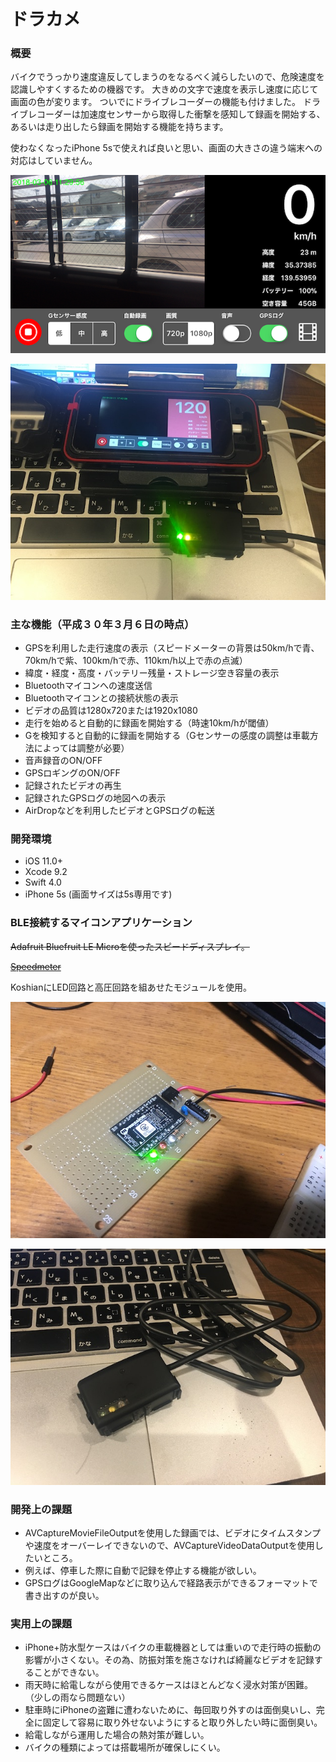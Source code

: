 # ドラカメ

### 概要

バイクでうっかり速度違反してしまうのをなるべく減らしたいので、危険速度を認識しやすくするための機器です。
大きめの文字で速度を表示し速度に応じて画面の色が変ります。
ついでにドライブレコーダーの機能も付けました。
ドライブレコーダーは加速度センサーから取得した衝撃を感知して録画を開始する、あるいは走り出したら録画を開始する機能を持ちます。

使わなくなったiPhone 5sで使えれば良いと思い、画面の大きさの違う端末への対応はしていません。

![](./doracame.PNG)

![](./doracame_koshian.JPG)

### 主な機能（平成３０年３月６日の時点）

+ GPSを利用した走行速度の表示（スピードメーターの背景は50km/hで青、70km/hで紫、100km/hで赤、110km/h以上で赤の点滅）
+ 緯度・経度・高度・バッテリー残量・ストレージ空き容量の表示
+ Bluetoothマイコンへの速度送信
+ Bluetoothマイコンとの接続状態の表示
+ ビデオの品質は1280x720または1920x1080
+ 走行を始めると自動的に録画を開始する（時速10km/hが閾値）
+ Gを検知すると自動的に録画を開始する（Gセンサーの感度の調整は車載方法によっては調整が必要）
+ 音声録音のON/OFF
+ GPSロギングのON/OFF
+ 記録されたビデオの再生
+ 記録されたGPSログの地図への表示
+ AirDropなどを利用したビデオとGPSログの転送


### 開発環境
+ iOS 11.0+
+ Xcode 9.2
+ Swift 4.0
+ iPhone 5s (画面サイズは5s専用です)


### BLE接続するマイコンアプリケーション
~~Adafruit Bluefruit LE Microを使ったスピードディスプレイ。~~

[~~Speedmeter~~](https://github.com/kazz12211/blespeedmeter)

KoshianにLED回路と高圧回路を組あせたモジュールを使用。

![](./koshian01.JPG)

![](./koshian02.JPG)

### 開発上の課題

+ AVCaptureMovieFileOutputを使用した録画では、ビデオにタイムスタンプや速度をオーバーレイできないので、AVCaptureVideoDataOutputを使用したいところ。
+ 例えば、停車した際に自動で記録を停止する機能が欲しい。
+ GPSログはGoogleMapなどに取り込んで経路表示ができるフォーマットで書き出すのが良い。

### 実用上の課題

+ iPhone+防水型ケースはバイクの車載機器としては重いので走行時の振動の影響が小さくない。その為、防振対策を施さなければ綺麗なビデオを記録することができない。
+ 雨天時に給電しながら使用できるケースはほとんどなく浸水対策が困難。（少しの雨なら問題ない）
+ 駐車時にiPhoneの盗難に遭わないために、毎回取り外すのは面倒臭いし、完全に固定して容易に取り外せないようにすると取り外したい時に面倒臭い。
+ 給電しながら運用した場合の熱対策が難しい。
+ バイクの種類によっては搭載場所が確保しにくい。
